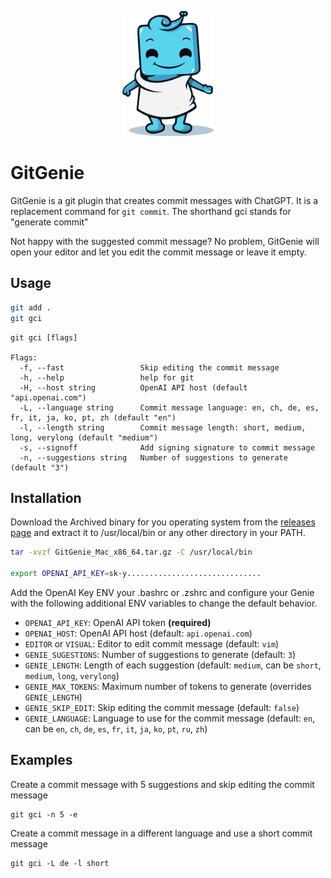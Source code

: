 <p align="center"><img src="docs/img/mascot.png" height="200" /></p>

# GitGenie
GitGenie is a git plugin that creates commit messages with ChatGPT. It is a replacement command for `git commit`. The shorthand gci stands for "generate commit" 

Not happy with the suggested commit message? No problem, GitGenie will open your editor and let you edit the commit message or leave it empty.

## Usage
    
```bash
git add . 
git gci 
```

```
git gci [flags]

Flags:
  -f, --fast                 Skip editing the commit message
  -h, --help                 help for git
  -H, --host string          OpenAI API host (default "api.openai.com")
  -L, --language string      Commit message language: en, ch, de, es, fr, it, ja, ko, pt, zh (default "en")
  -l, --length string        Commit message length: short, medium, long, verylong (default "medium")
  -s, --signoff              Add signing signature to commit message
  -n, --suggestions string   Number of suggestions to generate (default "3")
```


## Installation

Download the Archived binary for you operating system from the [releases page](https://github.com/mms-gianni/GitGenie/releases/latest) and extract it to /usr/local/bin or any other directory in your PATH.

```bash 
tar -xvzf GitGenie_Mac_x86_64.tar.gz -C /usr/local/bin

export OPENAI_API_KEY=sk-y..............................
```

Add the OpenAI Key ENV your .bashrc or .zshrc and configure your Genie with the following additional ENV variables to change the default behavior.

- `OPENAI_API_KEY`: OpenAI API token **(required)**
- `OPENAI_HOST`: OpenAI API host (default: `api.openai.com`)
- `EDITOR` or `VISUAL`: Editor to edit commit message (default: `vim`)
- `GENIE_SUGESTIONS`: Number of suggestions to generate (default: `3`)
- `GENIE_LENGTH`: Length of each suggestion (default: `medium`, can be `short`, `medium`, `long`, `verylong`)
- `GENIE_MAX_TOKENS`: Maximum number of tokens to generate (overrides `GENIE_LENGTH`)
- `GENIE_SKIP_EDIT`: Skip editing the commit message (default: `false`)
- `GENIE_LANGUAGE`: Language to use for the commit message (default: `en`, can be `en`, `ch`, `de`, `es`, `fr`, `it`, `ja`, `ko`, `pt`, `ru`, `zh`)


## Examples

Create a commit message with 5 suggestions and skip editing the commit message
```
git gci -n 5 -e
```

Create a commit message in a different language and use a short commit message
```
git gci -L de -l short
```